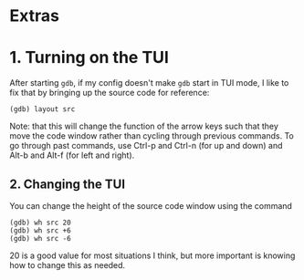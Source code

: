 # Extras

# 1. Turning on the TUI

After starting `gdb`, if my config doesn't make `gdb` start in TUI mode,
I like to fix that by bringing up the source code for reference:

```
(gdb) layout src
```

Note: that this will change the function of the arrow keys such that they move
the code window rather than cycling through previous commands. To go through
past commands, use Ctrl-p and Ctrl-n (for up and down) and Alt-b and Alt-f (for
left and right).


## 2. Changing the TUI

You can change the height of the source code window using the command

```
(gdb) wh src 20
(gdb) wh src +6
(gdb) wh src -6
```

20 is a good value for most situations I think, but more important is knowing
how to change this as needed.
